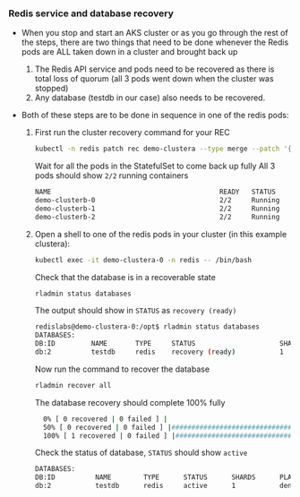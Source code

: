 ### Redis service and database recovery

- When you stop and start an AKS cluster or as you go through the rest of the steps, there are two things that need to be done whenever the Redis pods are ALL taken down in a cluster and brought back up
  1. The Redis API service and pods need to be recovered as there is total loss of quorum (all 3 pods went down when the cluster was stopped)
  2. Any database (testdb in our case) also needs to be recovered.

- Both of these steps are to be done in sequence in one of the redis pods: 
  1. First run the cluster recovery command for your REC

     ```bash
     kubectl -n redis patch rec demo-clustera --type merge --patch '{"spec":{"clusterRecovery":true}}'
     ```

      Wait for all the pods in the StatefulSet to come back up fully
      All 3 pods should show ```2/2``` running containers

      ```bash
      NAME                                          READY   STATUS    RESTARTS       AGE
      demo-clusterb-0                               2/2     Running   0              120m
      demo-clusterb-1                               2/2     Running   0              119m
      demo-clusterb-2                               2/2     Running   0              116m
      ```

  2. Open a shell to one of the redis pods in your cluster (in this example clustera):

      ```bash
      kubectl exec -it demo-clustera-0 -n redis -- /bin/bash
      ```

      Check that the database is in a recoverable state

      ```bash
      rladmin status databases
      ```

      The output should show in ```STATUS``` as ```recovery (ready)```

      ```bash
      redislabs@demo-clustera-0:/opt$ rladmin status databases
      DATABASES:
      DB:ID         NAME       TYPE     STATUS                     SHARDS     PLACEMENT       REPLICATION        PERSISTENCE        ENDPOINT
      db:2          testdb     redis    recovery (ready)           1          dense           enabled            disabled           redis-11069.demo-clustera.redis.svc.cluster.local:11069
      ```

      Now run the command to recover the database

      ```bash
      rladmin recover all
      ```

      The database recovery should complete 100% fully

      ```bash
        0% [ 0 recovered | 0 failed ] |                                    | Elapsed Time: 0:00:00[testdb (db:2) recovery] Initiated.
        50% [ 0 recovered | 0 failed ] |################################   | Elapsed Time: 0:00:00[testdb (db:2) recovery] Completed successfully
        100% [ 1 recovered | 0 failed ] |##################################| Elapsed Time: 0:00:02
      ```

      Check the status of database, ```STATUS``` should show ```active```

      ```bash
      DATABASES:
      DB:ID          NAME        TYPE      STATUS      SHARDS      PLACEMENT        REPLICATION         PERSISTENCE         ENDPOINT
      db:2           testdb      redis     active      1           dense            enabled             disabled            redis-11069.demo-clustera.redis.svc.cluster.local:11069